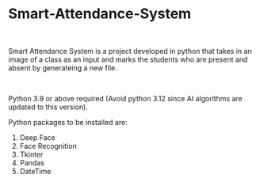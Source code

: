 <h1>Smart-Attendance-System</h1>
<br>
<p>
    Smart Attendance System is a project developed in python that takes in an image 
    of a class as an input and marks the students who are present and absent by generateing
    a new file.
</p>
<br>
<p>
    Python 3.9 or above required (Avoid python 3.12 since AI algorithms are updated to this version).
</p>  
<p> 
    Python packages to be installed are: 
</p>
<ol>
    <li>Deep Face</li>
    <li>Face Recognition</li>
    <li>Tkinter</li>
    <li>Pandas</li>
    <li>DateTime</li>
</ol>